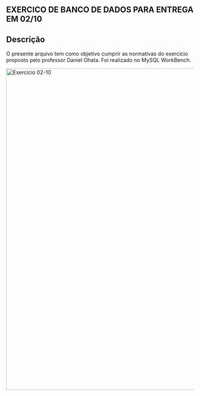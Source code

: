 EXERCICO DE  BANCO DE DADOS PARA ENTREGA EM 02/10
------------------------------
Descrição
------------------------------
O presente arquivo tem como objetivo cumprir as normativas do exercicio proposto pelo professor Daniel Ohata.
Foi realizado no MySQL WorkBench. 

<img width="863" alt="Exercicio 02-10" src="https://github.com/DiegoGamaDev/ExercicioBancoDeDados02-10/assets/129961011/e7cd35f4-7676-4286-9021-e50454157651">
